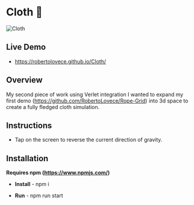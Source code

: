 # Cloth 🧵
![Cloth](https://user-images.githubusercontent.com/48356710/141651772-816a9ef2-d251-4869-87bc-cd3fcadfbb63.png)


## Live Demo
- https://robertolovece.github.io/Cloth/

## Overview

My second piece of work using Verlet integration I wanted to expand my first demo (https://github.com/RobertoLovece/Rope-Grid) into 3d space to create a fully fledged cloth simulation.

## Instructions

- Tap on the screen to reverse the current direction of gravity.

## Installation
__Requires npm (https://www.npmjs.com/)__

- __Install__ - npm i

- __Run__ - npm run start
